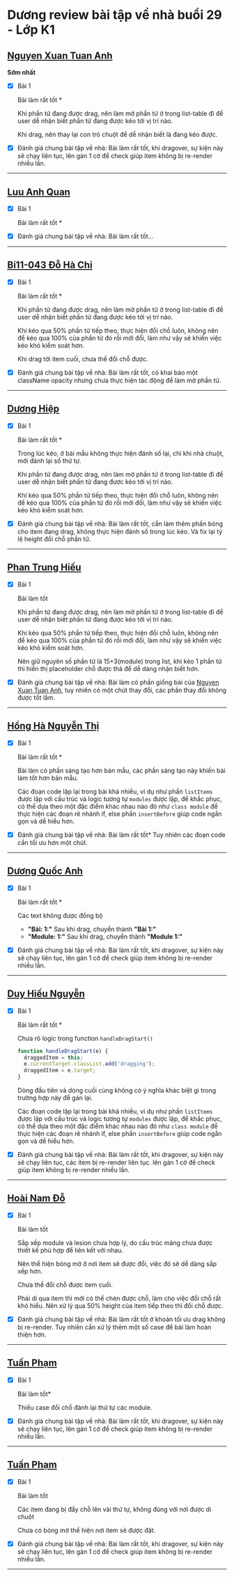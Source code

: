 # Dương review bài tập về nhà buổi 29 - Lớp K1

## [Nguyen Xuan Tuan Anh](https://xuananh2212.github.io/js-fullstack/day29)

**Sớm nhất**

- [x] Bài 1

  Bài làm rất tốt \*

  Khi phần tử đang được drag, nên làm mờ phần tử ở trong list-table đi để user dễ nhận biết phần tử đang được kéo tới vị trí nào.

  Khi drag, nên thay lại con trỏ chuột để dễ nhận biết là đang kéo được.

- [x] Đánh giá chung bài tập về nhà: Bài làm rất tốt, khi dragover, sự kiện này sẽ chạy liên tục, lên gán 1 cờ để check giúp item không bị re-render nhiều lần.

---

## [Luu Anh Quan](https://anhquan2211.github.io/F8-OFFLINE/f8-offline-day29/index.html)

- [x] Bài 1

  Bài làm rất tốt \*

- [x] Đánh giá chung bài tập về nhà: Bài làm rất tốt...

---

## [Bi11-043 Đỗ Hà Chi](https://serenaha12.github.io/fullstack_nodeJS/hoc_javascript/btvn_29/ex02/index.html)

- [x] Bài 1

  Bài làm rất tốt \*

  Khi phần tử đang được drag, nên làm mờ phần tử ở trong list-table đi để user dễ nhận biết phần tử đang được kéo tới vị trí nào.

  Khi kéo qua 50% phần tử tiếp theo, thực hiện đổi chỗ luôn, không nên để kéo qua 100% của phần tử đó rồi mới đổi, làm như vậy sẽ khiến việc kéo khó kiểm soát hơn.

  Khi drag tới item cuối, chưa thể đổi chỗ được.

- [x] Đánh giá chung bài tập về nhà: Bài làm rất tốt, có khai báo một className opacity nhưng chưa thực hiện tác động để làm mờ phần tử.

---

## [Dương Hiệp](https://duonghiep416.github.io/duonghiep_f8_fullstack/Day29)

- [x] Bài 1

  Bài làm rất tốt \*

  Trong lúc kéo, ở bài mẫu không thực hiện đánh số lại, chỉ khi nhả chuột, mới đánh lại số thứ tự.

  Khi phần tử đang được drag, nên làm mờ phần tử ở trong list-table đi để user dễ nhận biết phần tử đang được kéo tới vị trí nào.

  Khi kéo qua 50% phần tử tiếp theo, thực hiện đổi chỗ luôn, không nên để kéo qua 100% của phần tử đó rồi mới đổi, làm như vậy sẽ khiến việc kéo khó kiểm soát hơn.

- [x] Đánh giá chung bài tập về nhà: Bài làm rất tốt, cần làm thêm phần bóng cho item đang drag, không thực hiện đánh số trong lúc kéo. Và fix lại tỷ lệ height đổi chỗ phần tử.

---

## [Phan Trung Hiếu](https://duonghiep416.github.io/duonghiep_f8_fullstack/Day29)

- [x] Bài 1

  Bài làm tốt

  Khi phần tử đang được drag, nên làm mờ phần tử ở trong list-table đi để user dễ nhận biết phần tử đang được kéo tới vị trí nào.

  Khi kéo qua 50% phần tử tiếp theo, thực hiện đổi chỗ luôn, không nên để kéo qua 100% của phần tử đó rồi mới đổi, làm như vậy sẽ khiến việc kéo khó kiểm soát hơn.

  Nên giữ nguyên số phần tử là 15+3(module) trong list, khi kéo 1 phần tử thì hiển thị placeholder chỗ được thả để dễ dàng nhận biết hơn.

- [x] Đánh giá chung bài tập về nhà: Bài làm có phần giống bài của [Nguyen Xuan Tuan Anh](https://github.com/xuananh2212/js-fullstack/blob/main/day29/main.js), tuy nhiên có một chút thay đổi, các phần thay đổi không được tốt lắm.

---

## [Hồng Hà Nguyễn Thị](https://ha752002.github.io/f8-fullstack-k2/Ex_Javascript/day29/)

- [x] Bài 1

  Bài làm rất tốt \*

  Bài làm có phần sáng tạo hơn bản mẫu, các phần sáng tạo này khiến bài làm tốt hơn bản mẫu.

  Các đoạn code lặp lại trong bài khá nhiều, ví dụ như phần `listItems` được lặp với cấu trúc và logic tương tự `modules` được lặp, để khắc phục, có thể dựa theo một đặc điểm khác nhau nào đó như `class module` để thực hiện các đoạn rẽ nhánh if, else phần `insertBefore` giúp code ngắn gọn và dễ hiểu hơn.

- [x] Đánh giá chung bài tập về nhà: Bài làm rất tốt\* Tuy nhiên các đoạn code cần tối ưu hơn một chút.

---

## [Dương Quốc Anh](https://quocanh-bit.github.io/F8_fullstack_006/buoi_29/index.html)

- [x] Bài 1

  Bài làm rất tốt \*

  Các text không được đồng bộ

  - **"Bài: 1:"** Sau khi drag, chuyển thành **"Bài 1:"**
  - **"Module: 1:"** Sau khi drag, chuyển thành **"Module 1:"**

- [x] Đánh giá chung bài tập về nhà: Bài làm rất tốt, khi dragover, sự kiện này sẽ chạy liên tục, lên gán 1 cờ để check giúp item không bị re-render nhiều lần.

---

## [Duy Hiếu Nguyễn](https://github.com/HieuBoss/F8-fullstack-k2/blob/main/javascript/lesson14/ex2/ex2.js)

- [x] Bài 1

  Bài làm rất tốt \*

  Chưa rõ logic trong function `handleDragStart()`

  ```javascript
  function handleDragStart(e) {
    draggedItem = this;
    e.currentTarget.classList.add('dragging');
    draggedItem = e.target;
  }
  ```

  Dòng đầu tiên và dòng cuối cùng không có ý nghĩa khác biệt gì trong trường hợp này để gán lại.

  Các đoạn code lặp lại trong bài khá nhiều, ví dụ như phần `listItems` được lặp với cấu trúc và logic tương tự `modules` được lặp, để khắc phục, có thể dựa theo một đặc điểm khác nhau nào đó như `class module` để thực hiện các đoạn rẽ nhánh if, else phần `insertBefore` giúp code ngắn gọn và dễ hiểu hơn.

- [x] Đánh giá chung bài tập về nhà: Bài làm rất tốt, khi dragover, sự kiện này sẽ chạy liên tục, các item bị re-render liên tục. lên gán 1 cờ để check giúp item không bị re-render nhiều lần.

---

## [Hoài Nam Đỗ](https://oaihman25.github.io/btvn/day29/index.html)

- [x] Bài 1

  Bài làm tốt

  Sắp xếp module và lesion chưa hợp lý, do cấu trúc mảng chưa được thiết kế phù hợp để liên kết với nhau.

  Nên thể hiện bóng mờ ở nơi item sẽ được đổi, việc đó sẽ dễ dàng sắp xếp hơn.

  Chưa thể đổi chỗ được item cuối.

  Phải di qua item thì mới có thể chèn được chỗ, làm cho việc đổi chỗ rất khó hiểu. Nên xử lý qua 50% height của item tiếp theo thì đổi chỗ được.

- [x] Đánh giá chung bài tập về nhà: Bài làm rất tốt ở khoản tối ưu drag không bị re-render. Tuy nhiên cần xử lý thêm một số case để bài làm hoàn thiện hơn.

---

## [Tuấn Phạm](https://phamtuan162.github.io/phamtuan-nodejs-01/Buoi29)

- [x] Bài 1

  Bài làm tốt\*

  Thiếu case đổi chỗ đánh lại thứ tự các module.

- [x] Đánh giá chung bài tập về nhà: Bài làm rất tốt, khi dragover, sự kiện này sẽ chạy liên tục, lên gán 1 cờ để check giúp item không bị re-render nhiều lần.

---

## [Tuấn Phạm](https://phamtuan162.github.io/phamtuan-nodejs-01/Buoi29)

- [x] Bài 1

  Bài làm tốt

  Các item đang bị đẩy chỗ lên vài thứ tự, không đúng với nơi được di chuột

  Chưa có bóng mờ thể hiện nơi item sẽ được đặt.

- [x] Đánh giá chung bài tập về nhà: Bài làm rất tốt, khi dragover, sự kiện này sẽ chạy liên tục, lên gán 1 cờ để check giúp item không bị re-render nhiều lần.

---
